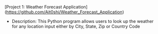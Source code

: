 [Project 1: Weather Forecast Application] (https://github.com/Ait0shi/Weather_Forecast_Application)
- Description: This Python program allows users to look up the weather for any location input either by City, State, Zip or Country Code
